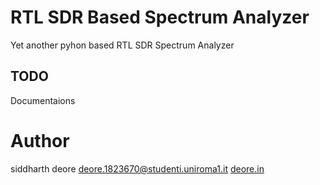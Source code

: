 # RTL SDR Based Spectrum Analyzer

Yet another pyhon based RTL SDR Spectrum Analyzer

## TODO
Documentaions

# Author
siddharth deore
deore.1823670@studenti.uniroma1.it
[deore.in](http://deore.in)